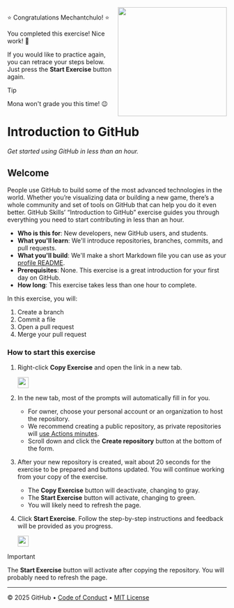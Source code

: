 <img src="https://octodex.github.com/images/welcometocat.png" align="right" height="250px" />

⭐️ Congratulations Mechantchulo! ⭐️

You completed this exercise! Nice work! 🥳

If you would like to practice again, you can retrace your steps below. Just press the **Start Exercise** button again.

> [!TIP]
> Mona won't grade you this time! 😉


 # Introduction to GitHub

_Get started using GitHub in less than an hour._

## Welcome

People use GitHub to build some of the most advanced technologies in the world. Whether you’re visualizing data or building a new game, there’s a whole community and set of tools on GitHub that can help you do it even better. GitHub Skills’ “Introduction to GitHub” exercise guides you through everything you need to start contributing in less than an hour.

- **Who is this for**: New developers, new GitHub users, and students.
- **What you'll learn**: We'll introduce repositories, branches, commits, and pull requests.
- **What you'll build**: We'll make a short Markdown file you can use as your [profile README](https://docs.github.com/account-and-profile/setting-up-and-managing-your-github-profile/customizing-your-profile/managing-your-profile-readme).
- **Prerequisites**: None. This exercise is a great introduction for your first day on GitHub.
- **How long**: This exercise takes less than one hour to complete.

In this exercise, you will:

1. Create a branch
2. Commit a file
3. Open a pull request
4. Merge your pull request

### How to start this exercise

1. Right-click **Copy Exercise** and open the link in a new tab.

   <a id="copy-exercise">
      <img src="https://img.shields.io/badge/📠_Copy_Exercise-AAA" height="25pt"/>
   </a>

2. In the new tab, most of the prompts will automatically fill in for you.
   - For owner, choose your personal account or an organization to host the repository.
   - We recommend creating a public repository, as private repositories will [use Actions minutes](https://docs.github.chttps://github.com/Mechantchulo/skills-introduction-to-github/billing/managing-billing-for-github-actions/about-billing-for-github-actions).
   - Scroll down and click the **Create repository** button at the bottom of the form.

3. After your new repository is created, wait about 20 seconds for the exercise to be prepared and buttons updated. You will continue working from your copy of the exercise.
   - The **Copy Exercise** button will deactivate, changing to gray.
   - The **Start Exercise** button will activate, changing to green.
   - You will likely need to refresh the page.

4. Click **Start Exercise**. Follow the step-by-step instructions and feedback will be provided as you progress.

   <a id="start-exercise" href="https://github.com/Mechantchulo/skills-introduction-to-github/issues/1">
      <img src="https://img.shields.io/badge/🚀_Start_Exercise-008000" height="25pt"/>
   </a>

> [!IMPORTANT]
> The **Start Exercise** button will activate after copying the repository. You will probably need to refresh the page.

---

&copy; 2025 GitHub &bull; [Code of Conduct](https://www.contributor-covenant.org/version/2/1/code_of_conduct/code_of_conduct.md) &bull; [MIT License](https://gh.io/mit)
